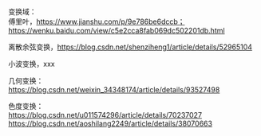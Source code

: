 变换域：  
傅里叶，https://www.jianshu.com/p/9e786be6dccb；https://wenku.baidu.com/view/c5e2cca8fab069dc502201db.html  
  
离散余弦变换，https://blog.csdn.net/shenziheng1/article/details/52965104  
  
小波变换，xxx  
    
  
几何变换：  
https://blog.csdn.net/weixin_34348174/article/details/93527498  
  
  
色度变换：  
https://blog.csdn.net/u011574296/article/details/70237027  
https://blog.csdn.net/aoshilang2249/article/details/38070663
